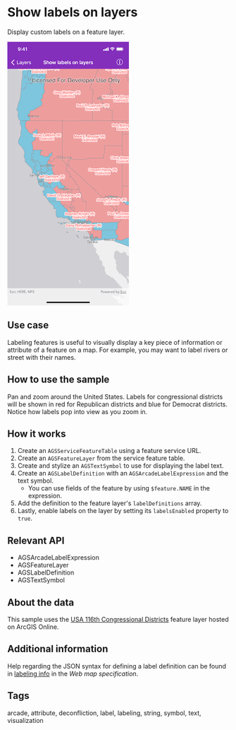 # Show labels on layers

Display custom labels on a feature layer.

![Show labels on layers sample](show-labels.png)

## Use case

Labeling features is useful to visually display a key piece of information or attribute of a feature on a map. For example, you may want to label rivers or street with their names.

## How to use the sample

Pan and zoom around the United States. Labels for congressional districts will be shown in red for Republican districts and blue for Democrat districts. Notice how labels pop into view as you zoom in.

## How it works

1. Create an `AGSServiceFeatureTable` using a feature service URL.
2. Create an `AGSFeatureLayer` from the service feature table.
3. Create and stylize an `AGSTextSymbol` to use for displaying the label text.
4. Create an `AGSLabelDefinition` with an `AGSArcadeLabelExpression` and the text symbol.
    * You can use fields of the feature by using `$feature.NAME` in the expression.
5. Add the definition to the feature layer's `labelDefinitions` array.
6. Lastly, enable labels on the layer by setting its `labelsEnabled` property to `true`.

## Relevant API

* AGSArcadeLabelExpression
* AGSFeatureLayer
* AGSLabelDefinition
* AGSTextSymbol

## About the data

This sample uses the [USA 116th Congressional Districts](https://www.arcgis.com/home/item.html?id=cc6a869374434bee9fefad45e291b779) feature layer hosted on ArcGIS Online.

## Additional information

Help regarding the JSON syntax for defining a label definition can be found in [labeling info](https://developers.arcgis.com/web-map-specification/objects/labelingInfo/) in the *Web map specification*.

## Tags

arcade, attribute, deconfliction, label, labeling, string, symbol, text, visualization
